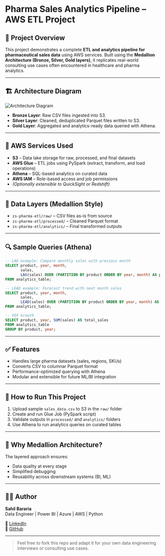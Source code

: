 # Pharma Sales Analytics Pipeline – AWS ETL Project

## 🚀 Project Overview
This project demonstrates a complete **ETL and analytics pipeline for pharmaceutical sales data** using AWS services. Built using the **Medallion Architecture (Bronze, Silver, Gold layers)**, it replicates real-world consulting use cases often encountered in healthcare and pharma analytics.

---

## 🏗️ Architecture Diagram
![Architecture Diagram](Architecture_Diagram.png)

- **Bronze Layer**: Raw CSV files ingested into S3.
- **Silver Layer**: Cleaned, deduplicated Parquet files written to S3.
- **Gold Layer**: Aggregated and analytics-ready data queried with Athena.

---

## 🔧 AWS Services Used
- **S3** – Data lake storage for raw, processed, and final datasets
- **AWS Glue** – ETL jobs using PySpark (extract, transform, and load operations)
- **Athena** – SQL-based analytics on curated data
- **AWS IAM** – Role-based access and job permissions
- *(Optionally extensible to QuickSight or Redshift)*

---

## 📂 Data Layers (Medallion Style)
- `zs-pharma-etl/raw/` – CSV files as-is from source
- `zs-pharma-etl/processed/` – Cleaned Parquet format
- `zs-pharma-etl/analytics/` – Final transformed outputs

---

## 🔍 Sample Queries (Athena)
```sql
-- LAG example: Compare monthly sales with previous month
SELECT product, year, month, 
       sales, 
       LAG(sales) OVER (PARTITION BY product ORDER BY year, month) AS previous_sales
FROM analytics_table;

-- LEAD example: Forecast trend with next month sales
SELECT product, year, month, 
       sales, 
       LEAD(sales) OVER (PARTITION BY product ORDER BY year, month) AS next_sales
FROM analytics_table;

-- YOY Growth
SELECT product, year, SUM(sales) AS total_sales
FROM analytics_table
GROUP BY product, year;
```

---

## ✅ Features
- Handles large pharma datasets (sales, regions, SKUs)
- Converts CSV to columnar Parquet format
- Performance-optimized querying with Athena
- Modular and extensible for future ML/BI integration

---

## 📌 How to Run This Project
1. Upload sample `sales_data.csv` to S3 in the `raw/` folder
2. Create and run Glue Job (PySpark script)
3. Validate outputs in `processed/` and `analytics/` folders
4. Use Athena to run analytics queries on curated tables

---

## 🧠 Why Medallion Architecture?
The layered approach ensures:
- Data quality at every stage
- Simplified debugging
- Reusability across downstream systems (BI, ML)

---

## 👨‍💻 Author
**Sahil Bararia**  
Data Engineer | Power BI | Azure | AWS | Python

🔗 [LinkedIn](https://www.linkedin.com/in/sahil-bararia-a09772232/)  
🔗 [GitHub](https://github.com/Sahil-Bararia)

---

> Feel free to fork this repo and adapt it for your own data engineering interviews or consulting use cases.
